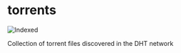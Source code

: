 torrents 
========
![Indexed](https://img.shields.io/badge/indexed-9920-blue)

Collection of torrent files discovered in the DHT network
